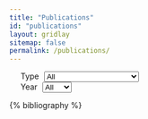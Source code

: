 ```yaml
---
title: "Publications"
id: "publications"
layout: gridlay
sitemap: false
permalink: /publications/
---
```


<style>
.dropdown-filter {
    margin-left: 5px;
}

.dropdown-filter-parent {
    padding-left: 20px;
}
</style>

<div class="row">
<div class="dropdown-filter-parent">
<label for="dropdown-type-filter">Type</label>
<select id="dropdown-type-filter" class="btn btn-primary dropdown-toggle dropdown-filter" role="button" v-model="selected" aria-haspopup="true" aria-expanded="false" aria-labelledby="dropdownMenuLink">
<option class="dropdown-item" value="all">All</option>
<option class="dropdown-item" value="inproceedings">Conference Proceedings</option>
<option class="dropdown-item" value="article">Journal</option>
<option class="dropdown-item" value="unpublished">Preprint</option>
<option class="dropdown-item" value="phdthesis">Thesis</option>
<option class="dropdown-item" value="workshop">Workshop</option>
</select>
</div>

<div class="dropdown-filter-parent">
<!-- https://stackoverflow.com/questions/51006763/uncaught-typeerror-cannot-read-property-setattribute-of-undefined-at-object-o -->
<label for="dropdown-year-filter">Year</label>
<select id="dropdown-year-filter" class="btn btn-primary dropdown-toggle dropdown-filter" role="button" v-model="selected" aria-haspopup="true" aria-expanded="false" aria-labelledby="dropdownMenuLink">
<option class="dropdown-item" value="all">All</option>
<option class="dropdown-item" value="2021">2021</option>
<option class="dropdown-item" value="2020">2020</option>
<option class="dropdown-item" value="2019">2019</option>
<option class="dropdown-item" value="2018">2018</option>
<option class="dropdown-item" value="2017">2017</option>
<option class="dropdown-item" value="2016">2016</option>
</select>
</div>
</div>

{% bibliography %}

<script>
$(document).ready(function() {
    $(".bibliography").addClass("list-group list-group-flush");
    $(".bibliography li").addClass("list-group-item");

    $(".dropdown-filter").on("change", function() {
        var year = $("#dropdown-year-filter").val();
        var type = $("#dropdown-type-filter").val();
    
        if (year == 'all' && type == 'all') {
            $(".bib-entry").parent().show();    
        }
        else {
            var classes = ""
            if (year != 'all') {
                classes += ".bib-entry-year-" + year;
            }
            if (type != 'all') {
                classes += ".bib-entry-type-" + type;
            }
            
            $(".bib-entry").parent().hide();
            $(classes).parent().show();
        }
    });
});
</script>

